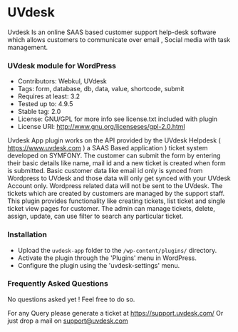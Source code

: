 # UVdesk
Uvdesk Is an online SAAS based customer support help-desk software which allows customers to communicate over email , Social media with task management.

### UVdesk module for WordPress
 -  Contributors: Webkul, UVdesk
 -  Tags: form, database, db, data, value, shortcode, submit
 - Requires at least: 3.2
 - Tested up to: 4.9.5
 - Stable tag: 2.0
 - License: GNU/GPL for more info see license.txt included with plugin
 - License URI: http://www.gnu.org/licenseses/gpl-2.0.html

Uvdesk App plugin works on the API provided by the UVdesk Helpdesk ( https://www.uvdesk.com ) a SAAS Based application ) ticket system developed on SYMFONY. The customer can submit the form by entering their basic details like name, mail id and a new ticket is created when form is submitted. Basic customer data like email id only is synced from Wordpress to UVdesk and those data will only get synced with your UVdesk Account only. Wordpress related data will not be sent to the UVdesk. The tickets which are created by customers are managed by the support staff. This plugin provides functionality like creating tickets, list ticket and single ticket view pages for customer. The admin can manage tickets, delete, assign, update, can use filter to search any particular ticket.

### Installation
- Upload the `uvdesk-app` folder to the `/wp-content/plugins/` directory.
- Activate the plugin through the 'Plugins' menu in WordPress.
- Configure the plugin using the 'uvdesk-settings' menu.

### Frequently Asked Questions
No questions asked yet !  Feel free to do so.

For any Query please generate a ticket at https://support.uvdesk.com/
Or just drop a mail on support@uvdesk.com
